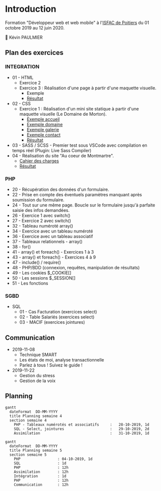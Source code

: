 # Introduction

Formation "Développeur web et web mobile" à l'[ISFAC de Poitiers](https://www.formation-isfac.com) du 01 octobre 2019 au 12 juin 2020.

:boy: Kévin PAULMIER

## Plan des exercices

### INTEGRATION

* 01 - HTML
  * Exercice 2
  * Exercice 3 : Réalisation d'une page à partir d'une maquette visuelle.
    * Exemple
    * [Résultat](https://kevid.gitlab.io/isfac-formation-wd/integration/01-html/exercice-3/exercice-3-optimized/index.html)
* 02 -  CSS
  * Exercice 1 : Réalisation d'un mini site statique à partir d'une maquette visuelle (Le Domaine de Morton).
    * [Exemple accueil](https://kevid.gitlab.io/isfac-formation-wd/integration/02-css/exercice-1/example/accueil.png)
    * [Exemple domaine](https://kevid.gitlab.io/isfac-formation-wd/integration/02-css/exercice-1/example/domaine.png)
    * [Exemple galerie](https://kevid.gitlab.io/isfac-formation-wd/integration/02-css/exercice-1/example/galerie.png)
    * [Exemple contact](https://kevid.gitlab.io/isfac-formation-wd/integration/02-css/exercice-1/example/contact.png)
    * [Résultat](https://kevid.gitlab.io/isfac-formation-wd/integration/02-css/exercice-1/index.html)
* 03 - SASS / SCSS - Premier test sous VSCode avec compilation en temps réel (Plugin: Live Sass Compiler)
* 04 - Réalisation du site "Au coeur de Montmartre".
    * [Cahier des charges](https://kevid.gitlab.io/isfac-formation-wd/integration/04/README.md)
    * [Résultat](https://kevid.gitlab.io/isfac-formation-wd/integration/04/index.html)

### PHP

* 20 - Récupération des données d'un formulaire.
* 22 - Prise en compte des éventuels paramètres manquant après soumission du formulaire.
* 24 - Tout sur une même page. Boucle sur le formulaire jusqu'à parfaite saisie des infos demandées.
* 26 - Exercice 1 avec switch()
* 27 - Exercice 2 avec switch()
* 32 - Tableau numéroté array()
* 34 - Exercice avec un tableau numéroté
* 36 - Exercice avec un tableau associatif
* 37 - Tableaux relationnels - array()
* 38 - for()
* 41 - array() et foreach() - Exercices 1 à 3
* 43 - array() et foreach() - Exercices 4 à 9
* 47 - include() / require()
* 48 - PHP/BDD (connexion, requêtes, manipulation de résultats)
* 49 - Les cookies $_COOKIE[]
* 50 - Les sessions $_SESSION[]
* 51 - Les fonctions

### SGBD

* SQL
  * 01 - Cas Facturation (exercices select)
  * 02 - Table Salariés (exercices select)
  * 03 - MACIF (exercices jointures)

## Communication

* 2019-11-08
  * Technique SMART
  * Les états de moi, analyse transactionnelle
  * Parlez à tous ! Suivez le guide !
* 2019-11-22
  * Gestion du stress
  * Gestion de la voix

## Planning

```mermaid
gantt
  dateFormat  DD-MM-YYYY
  title Planning semaine 4
  section semaine 4
    PHP - Tableaux numérotés et associatifs     :   28-10-2019, 1d
    SQL - Select, jointures                     :   29-10-2019, 2d
    Assimilation                                :   31-10-2019, 1d
```

```mermaid
gantt
  dateFormat  DD-MM-YYYY
  title Planning semaine 5
  section semaine 5
    PHP                 : 04-10-2019, 1d
    SQL                 : 1d
    PHP                 : 12h
    Assimilation        : 12h
    Intégration         : 1d
    PHP                 : 12h
    Communication       : 12h
```
